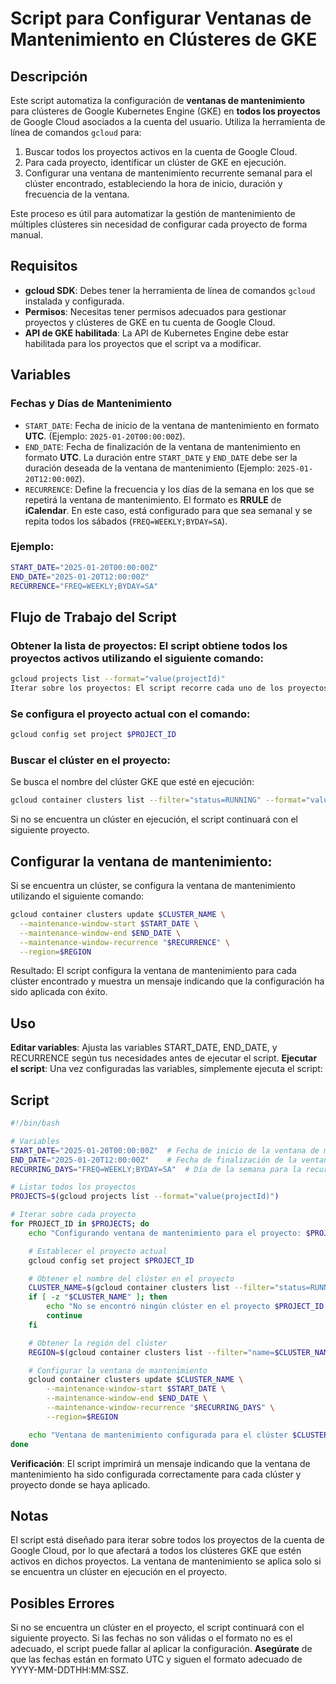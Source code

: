 # Script para Configurar Ventanas de Mantenimiento en Clústeres de GKE

## Descripción

Este script automatiza la configuración de **ventanas de mantenimiento** para clústeres de Google Kubernetes Engine (GKE) en **todos los proyectos** de Google Cloud asociados a la cuenta del usuario. Utiliza la herramienta de línea de comandos `gcloud` para:

1. Buscar todos los proyectos activos en la cuenta de Google Cloud.
2. Para cada proyecto, identificar un clúster de GKE en ejecución.
3. Configurar una ventana de mantenimiento recurrente semanal para el clúster encontrado, estableciendo la hora de inicio, duración y frecuencia de la ventana.

Este proceso es útil para automatizar la gestión de mantenimiento de múltiples clústeres sin necesidad de configurar cada proyecto de forma manual.

## Requisitos

- **gcloud SDK**: Debes tener la herramienta de línea de comandos `gcloud` instalada y configurada.
- **Permisos**: Necesitas tener permisos adecuados para gestionar proyectos y clústeres de GKE en tu cuenta de Google Cloud.
- **API de GKE habilitada**: La API de Kubernetes Engine debe estar habilitada para los proyectos que el script va a modificar.

## Variables

### Fechas y Días de Mantenimiento
- `START_DATE`: Fecha de inicio de la ventana de mantenimiento en formato **UTC**. (Ejemplo: `2025-01-20T00:00:00Z`).
- `END_DATE`: Fecha de finalización de la ventana de mantenimiento en formato **UTC**. La duración entre `START_DATE` y `END_DATE` debe ser la duración deseada de la ventana de mantenimiento (Ejemplo: `2025-01-20T12:00:00Z`).
- `RECURRENCE`: Define la frecuencia y los días de la semana en los que se repetirá la ventana de mantenimiento. El formato es **RRULE** de **iCalendar**. En este caso, está configurado para que sea semanal y se repita todos los sábados (`FREQ=WEEKLY;BYDAY=SA`).

### Ejemplo:
```bash
START_DATE="2025-01-20T00:00:00Z"
END_DATE="2025-01-20T12:00:00Z"
RECURRENCE="FREQ=WEEKLY;BYDAY=SA"
```

## Flujo de Trabajo del Script

### Obtener la lista de proyectos: El script obtiene todos los proyectos activos utilizando el siguiente comando:
```bash
gcloud projects list --format="value(projectId)"
Iterar sobre los proyectos: El script recorre cada uno de los proyectos obtenidos en el paso anterior. Para cada proyecto, se realiza lo siguiente:
```

### Se configura el proyecto actual con el comando:
```bash
gcloud config set project $PROJECT_ID
```

### Buscar el clúster en el proyecto:
Se busca el nombre del clúster GKE que esté en ejecución:
```bash
gcloud container clusters list --filter="status=RUNNING" --format="value(name)" --limit=1
```

Si no se encuentra un clúster en ejecución, el script continuará con el siguiente proyecto.

## Configurar la ventana de mantenimiento:

Si se encuentra un clúster, se configura la ventana de mantenimiento utilizando el siguiente comando:
```bash
gcloud container clusters update $CLUSTER_NAME \
  --maintenance-window-start $START_DATE \
  --maintenance-window-end $END_DATE \
  --maintenance-window-recurrence "$RECURRENCE" \
  --region=$REGION
```

Resultado: El script configura la ventana de mantenimiento para cada clúster encontrado y muestra un mensaje indicando que la configuración ha sido aplicada con éxito.

## Uso
**Editar variables**: Ajusta las variables START_DATE, END_DATE, y RECURRENCE según tus necesidades antes de ejecutar el script.
**Ejecutar el script**: Una vez configuradas las variables, simplemente ejecuta el script:

## Script

```bash
#!/bin/bash

# Variables
START_DATE="2025-01-20T00:00:00Z"  # Fecha de inicio de la ventana de mantenimiento en formato UTC (12:00 AM)
END_DATE="2025-01-20T12:00:00Z"    # Fecha de finalización de la ventana de mantenimiento (12 horas después)
RECURRING_DAYS="FREQ=WEEKLY;BYDAY=SA"  # Día de la semana para la recurrencia (sábado)

# Listar todos los proyectos
PROJECTS=$(gcloud projects list --format="value(projectId)")

# Iterar sobre cada proyecto
for PROJECT_ID in $PROJECTS; do
    echo "Configurando ventana de mantenimiento para el proyecto: $PROJECT_ID"

    # Establecer el proyecto actual
    gcloud config set project $PROJECT_ID

    # Obtener el nombre del clúster en el proyecto
    CLUSTER_NAME=$(gcloud container clusters list --filter="status=RUNNING" --format="value(name)" --limit=1)
    if [ -z "$CLUSTER_NAME" ]; then
        echo "No se encontró ningún clúster en el proyecto $PROJECT_ID."
        continue
    fi

    # Obtener la región del clúster
    REGION=$(gcloud container clusters list --filter="name=$CLUSTER_NAME" --format="value(location)")

    # Configurar la ventana de mantenimiento
    gcloud container clusters update $CLUSTER_NAME \
        --maintenance-window-start $START_DATE \
        --maintenance-window-end $END_DATE \
        --maintenance-window-recurrence "$RECURRING_DAYS" \
        --region=$REGION

    echo "Ventana de mantenimiento configurada para el clúster $CLUSTER_NAME en el proyecto $PROJECT_ID, los sábados desde las 12:00 AM UTC durante 12 horas."
done
```

**Verificación**: El script imprimirá un mensaje indicando que la ventana de mantenimiento ha sido configurada correctamente para cada clúster y proyecto donde se haya aplicado.

## Notas
El script está diseñado para iterar sobre todos los proyectos de la cuenta de Google Cloud, por lo que afectará a todos los clústeres GKE que estén activos en dichos proyectos.
La ventana de mantenimiento se aplica solo si se encuentra un clúster en ejecución en el proyecto.

## Posibles Errores
Si no se encuentra un clúster en el proyecto, el script continuará con el siguiente proyecto.
Si las fechas no son válidas o el formato no es el adecuado, el script puede fallar al aplicar la configuración. **Asegúrate** de que las fechas están en formato UTC y siguen el formato adecuado de YYYY-MM-DDTHH:MM:SSZ.